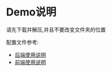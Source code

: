 # Demo说明


请先下载并解压,并且不要改变文件夹的位置

配置文件参考:
- [后端使用说明](../../main_code/back/Description.md)
- [前端使用说明](../../main_code/front/Description.md)
